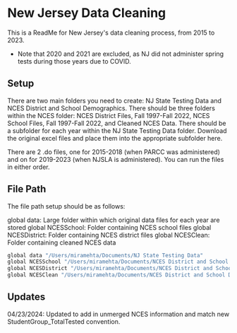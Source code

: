 
# New Jersey Data Cleaning

This is a ReadMe for New Jersey's data cleaning process, from 2015 to 2023.
* Note that 2020 and 2021 are excluded, as NJ did not administer spring tests during those years due to COVID.


## Setup

There are two main folders you need to create: NJ State Testing Data and NCES District and School Demographics.
There should be three folders within the NCES folder:
NCES District Files, Fall 1997-Fall 2022, NCES School Files, Fall 1997-Fall 2022, and Cleaned NCES Data.
There should be a subfolder for each year within the NJ State Testing Data folder.
Download the original excel files and place them into the appropriate subfolder here.

There are 2 .do files, one for 2015-2018 (when PARCC was administered) and on for 2019-2023 (when NJSLA is administered).
You can run the files in either order.
    
## File Path

The file path setup should be as follows: 

global data: Large folder within which original data files for each year are stored
global NCESSchool: Folder containing NCES school files
global NCESDistrict: Folder containing NCES district files
global NCESClean: Folder containing cleaned NCES data

```bash
global data "/Users/miramehta/Documents/NJ State Testing Data"
global NCESSchool "/Users/miramehta/Documents/NCES District and School Demographics/NCES School Files, Fall 1997-Fall 2022"
global NCESDistrict "/Users/miramehta/Documents/NCES District and School Demographics/NCES District Files, Fall 1997-Fall 2022"
global NCESClean "/Users/miramehta/Documents/NCES District and School Demographics/Cleaned NCES Data"
```
## Updates

04/23/2024: Updated to add in unmerged NCES information and match new StudentGroup_TotalTested convention.